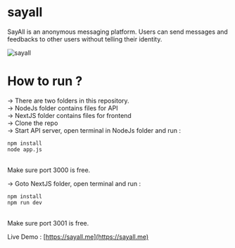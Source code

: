 # sayall
SayAll is an anonymous messaging platform. Users can send messages and feedbacks to other users without telling their identity.

![sayall](https://i.imgur.com/d4wdSbv.png)

# How to run ?

-> There are two folders in this repository.<br />
-> NodeJs folder contains files for API<br />
-> NextJS folder contains files for frontend<br />
-> Clone the repo<br />
-> Start API server, open terminal in NodeJs folder and run :<br />

```console
npm install
node app.js
```
<br />Make sure port 3000 is free.<br />

-> Goto NextJS folder, open terminal and run :<br />

```console
npm install
npm run dev
```

<br />Make sure port 3001 is free.<br />

Live Demo : [https://sayall.me](https://sayall.me)
